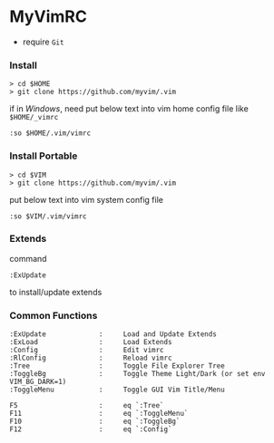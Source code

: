 # MyVimRC

* require `Git`

### Install

```
> cd $HOME
> git clone https://github.com/myvim/.vim
```
if in *Windows*, need put below text into vim home config file like ```$HOME/_vimrc```
```
:so $HOME/.vim/vimrc
```

### Install Portable

```
> cd $VIM
> git clone https://github.com/myvim/.vim
```
put below text into vim system config file
```
:so $VIM/.vim/vimrc
```

### Extends
command
```
:ExUpdate
```
to install/update extends

### Common Functions

```
:ExUpdate             :     Load and Update Extends
:ExLoad               :     Load Extends
:Config               :     Edit vimrc
:RlConfig             :     Reload vimrc
:Tree                 :     Toggle File Explorer Tree
:ToggleBg             :     Toggle Theme Light/Dark (or set env VIM_BG_DARK=1)
:ToggleMenu           :     Toggle GUI Vim Title/Menu

F5                    :     eq `:Tree`
F11                   :     eq `:ToggleMenu`
F10                   :     eq `:ToggleBg`
F12                   :     eq `:Config`
```
